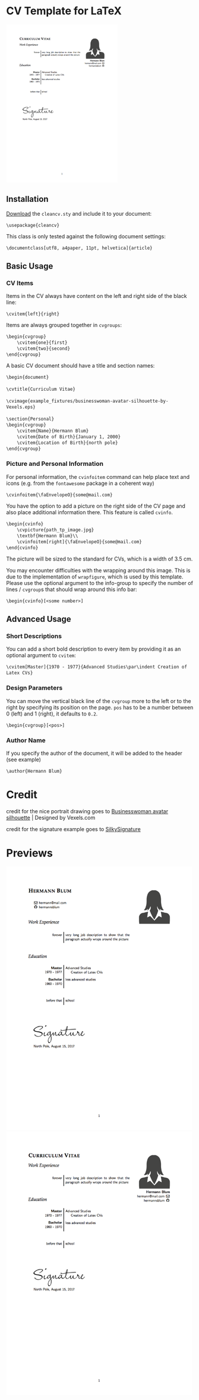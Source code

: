 # CV Template for LaTeX

<img src="https://github.com/hermannsblum/Clean-CV/blob/master/examples/info_right.png" width="300">

## Installation

[Download](https://raw.githubusercontent.com/hermannsblum/Clean-CV/master/cleancv.sty) the `cleancv.sty` and include it to your document:

    \usepackage{cleancv}

This class is only tested against the following document settings:

    \documentclass[utf8, a4paper, 11pt, helvetica]{article}

## Basic Usage

### CV Items 
Items in the CV always have content on the left and right side of the black line:

    \cvitem{left}{right}

Items are always grouped together in `cvgroups`:

    \begin{cvgroup}
        \cvitem{one}{first}
        \cvitem{two}{second}
    \end{cvgroup}

A basic CV document should have a title and section names:

    \begin{document}

    \cvtitle{Curriculum Vitae}

    \cvimage{example_fixtures/businesswoman-avatar-silhouette-by-Vexels.eps}

    \section{Personal}
    \begin{cvgroup}
        \cvitem{Name}{Hermann Blum}
        \cvitem{Date of Birth}{January 1, 2000}
        \cvitem{Location of Birth}{north pole}
    \end{cvgroup}


### Picture and Personal Information

For personal information, the `cvinfoitem` command can help place text and icons (e.g. from the `fontawesome` package in a coherent way)

    \cvinfoitem{\faEnvelopeO}{some@mail.com}

You have the option to add a picture on the right side of the CV page and also place additional information there. This feature is called `cvinfo`.

    \begin{cvinfo}
        \cvpicture{path_tp_image.jpg}
        \textbf{Hermann Blum}\\
        \cvinfoitem[right]{\faEnvelopeO}{some@mail.com}
    \end{cvinfo}

The picture will be sized to the standard for CVs, which is a width of 3.5 cm.

You may encounter difficulties with the wrapping around this image. This is due to the implementation of `wrapfigure`, which is used by this template. Please use the optional argument to the info-group to specify the number of lines / `cvgroup`s that should wrap around this info bar:

    \begin{cvinfo}[<some number>]

## Advanced Usage

### Short Descriptions

You can add a short bold description to every item by providing it as an optional argument to `cvitem`:

    \cvitem[Master]{1970 - 1977}{Advanced Studies\par\indent Creation of Latex CVs}

### Design Parameters

You can move the vertical black line of the `cvgroup` more to the left or to the right by specifying its position on the page. `pos` has to be a number between 0 (left) and 1 (right), it defaults to `0.2`.

    \begin{cvgroup}[<pos>]

### Author Name

If you specify the author of the document, it will be added to the header (see example)

    \author{Hermann Blum}


# Credit

credit for the nice portrait drawing goes to [Businesswoman avatar silhouette](https://www.vexels.com/vectors/png-svg/129677/businesswoman-avatar-silhouette) | Designed by Vexels.com

credit for the signature example goes to [SilkySignature](https://github.com/ww6015132/SilkySignature)

# Previews

<img src="https://github.com/hermannsblum/Clean-CV/blob/master/examples/info_top.png" width="500">

<img src="https://github.com/hermannsblum/Clean-CV/blob/master/examples/info_right.png" width="500">
